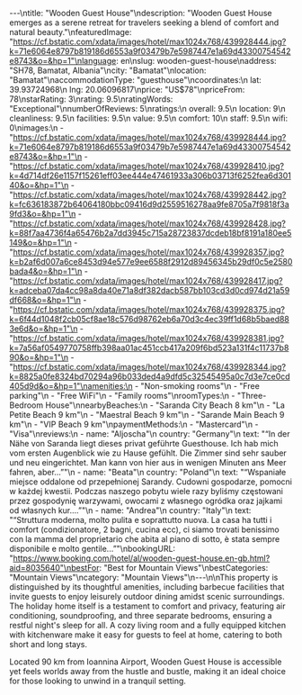 ---\ntitle: "Wooden Guest House"\ndescription: "Wooden Guest House emerges as a serene retreat for travelers seeking a blend of comfort and natural beauty."\nfeaturedImage: "https://cf.bstatic.com/xdata/images/hotel/max1024x768/439928444.jpg?k=71e6064e8797b819186d6553a9f03479b7e5987447e1a69d43300754542e8743&o=&hp=1"\nlanguage: en\nslug: wooden-guest-house\naddress: "SH78, Bamatat, Albania"\ncity: "Bamatat"\nlocation: "Bamatat"\naccommodationType: "guesthouse"\ncoordinates:\n  lat: 39.93724968\n  lng: 20.06096817\nprice: "US$78"\npriceFrom: 78\nstarRating: 3\nrating: 9.5\nratingWords: "Exceptional"\nnumberOfReviews: 5\nratings:\n  overall: 9.5\n  location: 9\n  cleanliness: 9.5\n  facilities: 9.5\n  value: 9.5\n  comfort: 10\n  staff: 9.5\n  wifi: 0\nimages:\n  - "https://cf.bstatic.com/xdata/images/hotel/max1024x768/439928444.jpg?k=71e6064e8797b819186d6553a9f03479b7e5987447e1a69d43300754542e8743&o=&hp=1"\n  - "https://cf.bstatic.com/xdata/images/hotel/max1024x768/439928410.jpg?k=4d714df26e1157f15261eff03ee444e47461933a306b03713f6252fea6d30140&o=&hp=1"\n  - "https://cf.bstatic.com/xdata/images/hotel/max1024x768/439928442.jpg?k=fc636183872b64064180bbc09416d9d2559516278aa9fe8705a7f9818f3a9fd3&o=&hp=1"\n  - "https://cf.bstatic.com/xdata/images/hotel/max1024x768/439928428.jpg?k=88f7aa4736f4a65476b2a7dd3945c715a28723837dcdeb18bf8191a180ee5149&o=&hp=1"\n  - "https://cf.bstatic.com/xdata/images/hotel/max1024x768/439928357.jpg?k=b2af6d007a6ce8453d94e577e9ee6588f2912d89456345b29df0c5e2580bada4&o=&hp=1"\n  - "https://cf.bstatic.com/xdata/images/hotel/max1024x768/439928417.jpg?k=adceba07da4cc98a8da40e71a8df382dacb587bb103cd3d0cd974d21a59df668&o=&hp=1"\n  - "https://cf.bstatic.com/xdata/images/hotel/max1024x768/439928375.jpg?k=6f44d1048f2cb05cf8ae18c576d98762eb6a70d3c4ec39ff1d68b5baed883e6d&o=&hp=1"\n  - "https://cf.bstatic.com/xdata/images/hotel/max1024x768/439928381.jpg?k=7a56af0549770758ffb398aa01ac451ccb417a209f6bd523a131f4c11737b890&o=&hp=1"\n  - "https://cf.bstatic.com/xdata/images/hotel/max1024x768/439928344.jpg?k=8825a0fe8324bd70294a96b033ded4a9dfd5c32545495a0c7d3e7ce0cd405d9d&o=&hp=1"\namenities:\n  - "Non-smoking rooms"\n  - "Free parking"\n  - "Free WiFi"\n  - "Family rooms"\nroomTypes:\n  - "Three-Bedroom House"\nnearbyBeaches:\n  - "Saranda City Beach 8 km"\n  - "La Petite Beach 9 km"\n  - "Maestral Beach 9 km"\n  - "Sarande Main Beach 9 km"\n  - "VIP Beach 9 km"\npaymentMethods:\n  - "Mastercard"\n  - "Visa"\nreviews:\n  - name: "Aljoscha"\n    country: "Germany"\n    text: "“In der Nähe von Saranda liegt dieses privat geführte Guesthouse. Ich hab mich vom ersten Augenblick wie zu Hause gefühlt.
Die Zimmer sind sehr sauber und neu eingerichtet.
Man kann von hier aus in wenigen Minuten ans Meer fahren, aber...”"\n  - name: "Beata"\n    country: "Poland"\n    text: "“Wspaniałe miejsce oddalone od przepełnionej Sarandy. Cudowni gospodarze, pomocni w każdej kwestii. Podczas naszego pobytu wiele razy byliśmy częstowani przez gospodynię warzywami, owocami z własnego ogródka oraz jajkami od własnych kur....”"\n  - name: "Andrea"\n    country: "Italy"\n    text: "“Struttura moderna, molto pulita e soprattutto nuova. La casa ha tutti i comfort (condizionatore, 2 bagni, cucina ecc), ci siamo trovati benissimo con la mamma del proprietario che abita al piano di sotto, è stata sempre disponibile e molto gentile...”"\nbookingURL: "https://www.booking.com/hotel/al/wooden-guest-house.en-gb.html?aid=8035640"\nbestFor: "Best for Mountain Views"\nbestCategories: "Mountain Views"\ncategory: "Mountain Views"\n---\n\nThis property is distinguished by its thoughtful amenities, including barbecue facilities that invite guests to enjoy leisurely outdoor dining amidst scenic surroundings. The holiday home itself is a testament to comfort and privacy, featuring air conditioning, soundproofing, and three separate bedrooms, ensuring a restful night's sleep for all. A cozy living room and a fully equipped kitchen with kitchenware make it easy for guests to feel at home, catering to both short and long stays.

Located 90 km from Ioannina Airport, Wooden Guest House is accessible yet feels worlds away from the hustle and bustle, making it an ideal choice for those looking to unwind in a tranquil setting.
